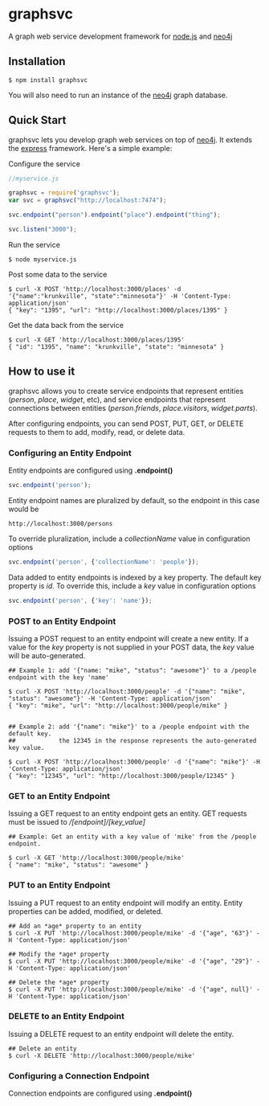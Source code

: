 # graphsvc

A graph web service development framework for [node.js](http://nodejs.org) and [neo4j](http://neo4j.org)

## Installation

	$ npm install graphsvc
	
You will also need to run an instance of the [neo4j](http://neo4j.org) graph database.

## Quick Start

graphsvc lets you develop graph web services on top of [neo4j](neo4j.org).  It extends the [express](http://expressjs.com) framework.  Here's a simple example:

Configure the service

```js
//myservice.js

graphsvc = require('graphsvc');
var svc = graphsvc("http://localhost:7474");

svc.endpoint("person").endpoint("place").endpoint("thing");

svc.listen("3000");
```

Run the service

```console
$ node myservice.js
```

Post some data to the service

```console
$ curl -X POST 'http://localhost:3000/places' -d '{"name":"krunkville", "state":"minnesota"}' -H 'Content-Type: application/json'
{ "key": "1395", "url": "http://localhost:3000/places/1395" }
```
	
Get the data back from the service

```console
$ curl -X GET 'http://localhost:3000/places/1395'
{ "id": "1395", "name": "krunkville", "state": "minnesota" }
```

## How to use it

graphsvc allows you to create service endpoints that represent entities (*person*, *place*, *widget*, etc), and service endpoints that represent connections between entities (*person.friends*, *place.visitors*, *widget.parts*).

After configuring endpoints, you can send POST, PUT, GET, or DELETE requests to them to add, modify, read, or delete data. 

### Configuring an Entity Endpoint

Entity endpoints are configured using **.endpoint()**

```js
svc.endpoint('person');
```

Entity endpoint names are pluralized by default, so the endpoint in this case would be

```console
http://localhost:3000/persons
```

To override pluralization, include a *collectionName* value in configuration options

```js
svc.endpoint('person', {'collectionName': 'people'});
```

Data added to entity endpoints is indexed by a key property.  The default key property is *id*.  To override this, include a *key* value in configuration options

```js
svc.endpoint('person', {'key': 'name'});
```

### POST to an Entity Endpoint

Issuing a POST request to an entity endpoint will create a new entity.  If a value for the *key* property is not supplied in your POST data, the *key* value will be auto-generated.

```console
## Example 1: add '{"name: "mike", "status": "awesome"}' to a /people endpoint with the key 'name'

$ curl -X POST 'http://localhost:3000/people' -d '{"name": "mike", "status": "awesome"}' -H 'Content-Type: application/json'
{ "key": "mike", "url": "http://localhost:3000/people/mike" }


## Example 2: add '{"name": "mike"}' to a /people endpoint with the default key.  
##            the 12345 in the response represents the auto-generated key value.

$ curl -X POST 'http://localhost:3000/people' -d '{"name": "mike"}' -H 'Content-Type: application/json'
{ "key": "12345", "url": "http://localhost:3000/people/12345" }
```


### GET to an Entity Endpoint

Issuing a GET request to an entity endpoint gets an entity.  GET requests must be issued to */[endpoint]/[key_value]*

```console
## Example: Get an entity with a key value of 'mike' from the /people endpoint.

$ curl -X GET 'http://localhost:3000/people/mike'
{ "name": "mike", "status": "awesome" }
```

### PUT to an Entity Endpoint

Issuing a PUT request to an entity endpoint will modify an entity.  Entity properties can be added, modified, or deleted.

```console
## Add an *age* property to an entity
$ curl -X PUT 'http://localhost:3000/people/mike' -d '{"age", "63"}' -H 'Content-Type: application/json'

## Modify the *age* property
$ curl -X PUT 'http://localhost:3000/people/mike' -d '{"age", "29"}' -H 'Content-Type: application/json'

## Delete the *age* property
$ curl -X PUT 'http://localhost:3000/people/mike' -d '{"age", null}' -H 'Content-Type: application/json'
```

### DELETE to an Entity Endpoint

Issuing a DELETE request to an entity endpoint will delete the entity.

```console
## Delete an entity
$ curl -X DELETE 'http://localhost:3000/people/mike'
```

### Configuring a Connection Endpoint

Connection endpoints are configured using **.endpoint()**


